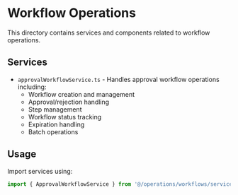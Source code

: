 # Workflow Operations

This directory contains services and components related to workflow operations.

## Services

- `approvalWorkflowService.ts` - Handles approval workflow operations including:
  - Workflow creation and management
  - Approval/rejection handling
  - Step management
  - Workflow status tracking
  - Expiration handling
  - Batch operations

## Usage

Import services using:
```typescript
import { ApprovalWorkflowService } from '@/operations/workflows/services';
```